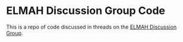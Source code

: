 # ELMAH Discussion Group Code

This is a repo of code discussed in threads on the [ELMAH Discussion
Group](http://groups.google.com/group/elmah).
